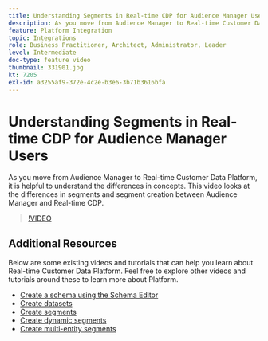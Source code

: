 ```yaml
---
title: Understanding Segments in Real-time CDP for Audience Manager Users
description: As you move from Audience Manager to Real-time Customer Data Platform, it is helpful to understand the differences in concepts. This video looks at the differences in segments and segment creation between Audience Manager and Real-time CDP.
feature: Platform Integration
topic: Integrations
role: Business Practitioner, Architect, Administrator, Leader
level: Intermediate
doc-type: feature video
thumbnail: 331901.jpg
kt: 7205
exl-id: a3255af9-372e-4c2e-b3e6-3b71b3616bfa
---
```

# Understanding Segments in Real-time CDP for Audience Manager Users

As you move from Audience Manager to Real-time Customer Data Platform, it is helpful to understand the differences in concepts. This video looks at the differences in segments and segment creation between Audience Manager and Real-time CDP.

>[!VIDEO](https://video.tv.adobe.com/v/331901/?quality=12&learn=on)

## Additional Resources

Below are some existing videos and tutorials that can help you learn about Real-time Customer Data Platform. Feel free to explore other videos and tutorials around these to learn more about Platform.

* [Create a schema using the Schema Editor](https://experienceleague.adobe.com/docs/experience-platform/xdm/tutorials/create-schema-ui.html?lang=en#getting-started)
* [Create datasets](https://experienceleague.adobe.com/docs/platform-learn/getting-started-for-data-architects-and-data-engineers/create-datasets.html?lang=en#permissions-required)
* [Create segments](https://experienceleague.adobe.com/docs/platform-learn/tutorials/segments/create-segments.html?lang=en#segments)
* [Create dynamic segments](https://experienceleague.adobe.com/docs/platform-learn/tutorials/segments/create-dynamic-segments.html?lang=en#segments)
* [Create multi-entity segments](https://experienceleague.adobe.com/docs/platform-learn/tutorials/segments/create-multi-entity-segments.html?lang=en#segments)
